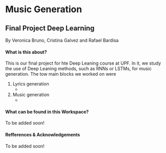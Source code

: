 # Music Generation
## Final Project Deep Learning
By Veronica Bruno, Cristina Galvez and Rafael Bardisa

#### What is this about?
This is our final project for hte Deep Leaning course at UPF. In it, we study the use of Deep Leaning methods, such as RNNs or LSTMs, for music generation. The tow main blocks we worked on were
1. Lyrics generation
    - <FILES for this part here>
2. Music generation
   - <FILES for this part here>

#### What can be found in this Workspace?
To be added soon!
  
#### Refferences & Acknowledgements
To be added soon!

